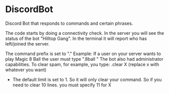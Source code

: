 # DiscordBot
Discord Bot that responds to commands and certain phrases.
  
  The code starts by doing a connectivity check. In the server you will see the status of the bot "Hilltop Gang". 
  In the terminal it will report who has left/joined the server. 
  
  
The command prefix is set to "." Example: If a user on your server wants to play Magic 8 Ball the user must type ".8ball <question>"
  The bot also had administrator capabilities. To clear spam, for example, you type: .clear X (replace x with whatever you want)
  - The default limit is set to 1. So it will only clear your command. So if you need to clear 10 lines. you must specify 11 for X
